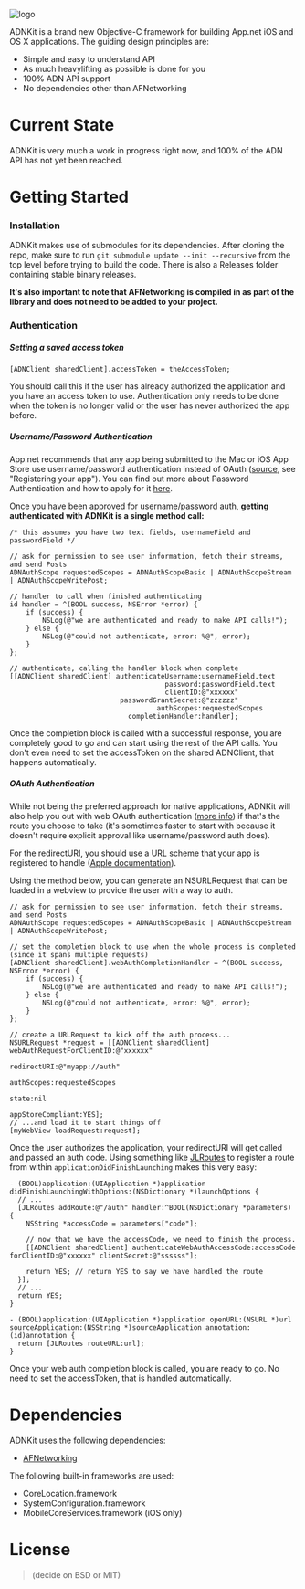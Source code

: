 ![logo](https://github.com/joeldev/ADNKit/raw/master/Images/adnkit.png)

ADNKit is a brand new Objective-C framework for building App.net iOS and OS X applications. The guiding design principles are:
* Simple and easy to understand API
* As much heavylifting as possible is done for you
* 100% ADN API support
* No dependencies other than AFNetworking

# Current State
ADNKit is very much a work in progress right now, and 100% of the ADN API has not yet been reached.

# Getting Started
### Installation
ADNKit makes use of submodules for its dependencies. After cloning the repo, make sure to run `git submodule update --init --recursive` from the top level before trying to build the code. There is also a Releases folder containing stable binary releases.

**It's also important to note that AFNetworking is compiled in as part of the library and does not need to be added to your project.**

### Authentication

##### Setting a saved access token
```objc
[ADNClient sharedClient].accessToken = theAccessToken;
```

You should call this if the user has already authorized the application and you have an access token to use. Authentication only needs to be done when the token is no longer valid or the user has never authorized the app before.

##### Username/Password Authentication

App.net recommends that any app being submitted to the Mac or iOS App Store use username/password authentication instead of OAuth ([source](http://developers.app.net), see "Registering your app"). You can find out more about Password Authentication and how to apply for it [here](http://developers.app.net/docs/authentication/flows/password/).

Once you have been approved for username/password auth, **getting authenticated with ADNKit is a single method call:**

```objc
/* this assumes you have two text fields, usernameField and passwordField */

// ask for permission to see user information, fetch their streams, and send Posts
ADNAuthScope requestedScopes = ADNAuthScopeBasic | ADNAuthScopeStream | ADNAuthScopeWritePost;

// handler to call when finished authenticating
id handler = ^(BOOL success, NSError *error) {
	if (success) {
		NSLog(@"we are authenticated and ready to make API calls!");
	} else {
		NSLog(@"could not authenticate, error: %@", error);
	}
};

// authenticate, calling the handler block when complete
[[ADNClient sharedClient] authenticateUsername:usernameField.text
									  password:passwordField.text
									  clientID:@"xxxxxx"
						   passwordGrantSecret:@"zzzzzz"
						         	authScopes:requestedScopes
						     completionHandler:handler];
```

Once the completion block is called with a successful response, you are completely good to go and can start using the rest of the API calls. You don't even need to set the accessToken on the shared ADNClient, that happens automatically.

##### OAuth Authentication

While not being the preferred approach for native applications, ADNKit will also help you out with web OAuth authentication ([more info](http://developers.app.net/docs/authentication/flows/web/)) if that's the route you choose to take (it's sometimes faster to start with because it doesn't require explicit approval like username/password auth does).

For the redirectURI, you should use a URL scheme that your app is registered to handle ([Apple documentation](http://developer.apple.com/library/ios/#documentation/iphone/conceptual/iphoneosprogrammingguide/AdvancedAppTricks/AdvancedAppTricks.html#//apple_ref/doc/uid/TP40007072-CH7-SW50)).

Using the method below, you can generate an NSURLRequest that can be loaded in a webview to provide the user with a way to auth.
```objc
// ask for permission to see user information, fetch their streams, and send Posts
ADNAuthScope requestedScopes = ADNAuthScopeBasic | ADNAuthScopeStream | ADNAuthScopeWritePost;

// set the completion block to use when the whole process is completed (since it spans multiple requests)
[ADNClient sharedClient].webAuthCompletionHandler = ^(BOOL success, NSError *error) {
	if (success) {
		NSLog(@"we are authenticated and ready to make API calls!");
	} else {
		NSLog(@"could not authenticate, error: %@", error);
	}
};

// create a URLRequest to kick off the auth process...
NSURLRequest *request = [[ADNClient sharedClient] webAuthRequestForClientID:@"xxxxxx"
														        redirectURI:@"myapp://auth"
													             authScopes:requestedScopes
													                  state:nil
												          appStoreCompliant:YES];
// ...and load it to start things off
[myWebView loadRequest:request];
```

Once the user authorizes the application, your redirectURI will get called and passed an auth code. Using something like [JLRoutes](https://github.com/joeldev/JLRoutes) to register a route from within `applicationDidFinishLaunching` makes this very easy:

```objc
- (BOOL)application:(UIApplication *)application didFinishLaunchingWithOptions:(NSDictionary *)launchOptions {
  // ...
  [JLRoutes addRoute:@"/auth" handler:^BOOL(NSDictionary *parameters) {
    NSString *accessCode = parameters["code"];
    
	// now that we have the accessCode, we need to finish the process.
	[[ADNClient sharedClient] authenticateWebAuthAccessCode:accessCode forClientID:@"xxxxxx" clientSecret:@"ssssss"];

    return YES; // return YES to say we have handled the route
  }];
  // ...
  return YES;
}

- (BOOL)application:(UIApplication *)application openURL:(NSURL *)url sourceApplication:(NSString *)sourceApplication annotation:(id)annotation {
  return [JLRoutes routeURL:url];
}

```

Once your web auth completion block is called, you are ready to go. No need to set the accessToken, that is handled automatically.

# Dependencies
ADNKit uses the following dependencies:
* [AFNetworking](https://github.com/AFNetworking/AFNetworking)

The following built-in frameworks are used:
* CoreLocation.framework
* SystemConfiguration.framework
* MobileCoreServices.framework (iOS only)

# License
> (decide on BSD or MIT)